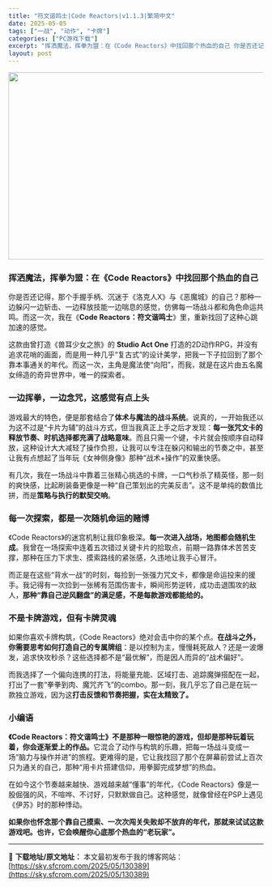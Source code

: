 ```yaml
---
title: "符文谐鸣士|Code Reactors|v1.1.3|繁简中文"
date: 2025-05-05
tags: ["一战", "动作", "卡牌"]
categories: ["PC游戏下载"]
excerpt: "挥洒魔法，挥拳为盟：在《Code Reactors》中找回那个热血的自己 你是否还记得，那个手握手柄、沉迷于《洛克人X》与《恶魔城》的自己？那种一边躲闪一边斩击、一边释放技能一边喘息的感觉，仿佛每一场战斗都和角色命运共鸣。而这一次，我在《Code Reactors：符文谐鸣士》里，重新找回了这种心跳&hellip;"
layout: post
---
```


<img class="aligncenter size-full wp-image-130390" src="https://sky.sfcrom.com/wp-content/uploads/2025/05/2025050511042945.webp" alt="" width="660" height="370" />
<h3 class="" data-start="106" data-end="150"><strong data-start="110" data-end="150">挥洒魔法，挥拳为盟：在《Code Reactors》中找回那个热血的自己</strong></h3>
<p class="" data-start="152" data-end="275">你是否还记得，那个手握手柄、沉迷于《洛克人X》与《恶魔城》的自己？那种一边躲闪一边斩击、一边释放技能一边喘息的感觉，仿佛每一场战斗都和角色命运共鸣。而这一次，我在《<strong data-start="234" data-end="257">Code Reactors：符文谐鸣士</strong>》里，重新找回了这种心跳加速的感觉。</p>
<p class="" data-start="277" data-end="417">这款由曾打造《兽耳少女之旅》的 <strong data-start="293" data-end="311">Studio Act One</strong> 打造的2D动作RPG，并没有追求花哨的画面，而是用一种几乎“复古式”的设计美学，把我一下子拉回到了那个靠本事通关的年代。而这一次，主角是魔法使“向阳”，而我，就是在这片由五名魔女缔造的奇异世界中，唯一的探索者。</p>

<h3 class="" data-start="419" data-end="444"><strong data-start="423" data-end="444">一边挥拳，一边念咒，这感觉有点上头</strong></h3>
<p class="" data-start="446" data-end="631">游戏最大的特色，便是那套结合了<strong data-start="461" data-end="475">体术与魔法的战斗系统</strong>。说真的，一开始我还以为这不过是“卡片为辅”的战斗方式，但当我真正上手之后才发现：<strong data-start="516" data-end="544">每一张咒文卡的释放节奏、时机选择都充满了战略意味</strong>。而且只需一个键，卡片就会按顺序自动释放，这种设计大大减轻了操作负担，让我可以专注在躲闪和输出的节奏之中，甚至让我有点想起了当年玩《女神侧身像》那种“战术+操作”的双重快感。</p>
<p class="" data-start="633" data-end="725">有几次，我在一场战斗中靠着三张精心挑选的卡牌，一口气秒杀了精英怪，那一刻的爽快感，比起刷装备更像是一种“自己策划出的完美反击”。这不是单纯的数值比拼，而是<strong data-start="710" data-end="724">策略与执行的默契交响</strong>。</p>

<h3 class="" data-start="727" data-end="752"><strong data-start="731" data-end="752">每一次探索，都是一次随机命运的赌博</strong></h3>
<p class="" data-start="754" data-end="865">《Code Reactors》的迷宫机制让我印象极深。<strong data-start="781" data-end="801">每一次进入战场，地图都会随机生成</strong>。我曾在一场探索中连着五次错过关键卡片的拾取点，前期一路靠体术苦苦支撑，那种在压力下求生、摸索路线的紧张感，久违地让我手心冒汗。</p>
<p class="" data-start="867" data-end="971">而正是在这些“背水一战”的时刻，每捡到一张强力咒文卡，都像是命运投来的援手。我记得有一次捡到一张稀有范围伤害卡，瞬间形势逆转，成功击退围攻的敌人，<strong data-start="940" data-end="971">那种“靠自己逆风翻盘”的满足感，不是每款游戏都能给的。</strong></p>

<h3 class="" data-start="973" data-end="994"><strong data-start="977" data-end="994">不是卡牌游戏，但有卡牌灵魂</strong></h3>
<p class="" data-start="996" data-end="1114">如果你喜欢卡牌构筑，《Code Reactors》绝对会击中你的某个点。<strong data-start="1032" data-end="1058">在战斗之外，你需要思考如何打造自己的专属牌组</strong>：是以控制为主，慢慢耗死敌人？还是一波爆发，追求快攻秒杀？这些选择都不是“最优解”，而是因人而异的“战术偏好”。</p>
<p class="" data-start="1116" data-end="1220">而我选择了一个偏向连携的打法，将能量充能、区域打击、追踪魔弹搭配在一起，打出了一套“拳拳到肉、魔咒齐飞”的combo。那一刻，我几乎忘了自己是在玩一款独立游戏，因为这<strong data-start="1199" data-end="1220">打击反馈和节奏把握，实在太精致了。</strong></p>

<h3 class="" data-start="1222" data-end="1233"><strong data-start="1226" data-end="1233">小编语</strong></h3>
<p class="" data-start="1235" data-end="1382"><strong>《Code Reactors：符文谐鸣士》不是那种一眼惊艳的游戏，但却是那种玩着玩着，你会逐渐爱上的作品。</strong>它混合了动作与构筑的乐趣，把每一场战斗变成一场“脑力与操作并进”的旅程。更难得的是，它让我找回了那个在屏幕前尝试上百次只为通关的自己，那种“用卡片搭建信仰，用拳脚完成梦想”的热血。</p>
<p class="" data-start="1384" data-end="1475">在如今这个节奏越来越快、游戏越来越“懂事”的年代，《Code Reactors》像是一股倔强的风，不喧哗、不讨好，只默默做自己。这种感觉，就像曾经在PSP上遇见《伊苏》时的那种悸动。</p>
<p class="" data-start="1477" data-end="1542"><strong data-start="1477" data-end="1542">如果你也怀念那个靠自己摸索、一次次闯关失败却不放弃的年代，那就来试试这款游戏吧。也许，它会唤醒你心底那个热血的“老玩家”。</strong></p>

---
📖 **下载地址/原文地址：** 本文最初发布于我的博客网站：[https://sky.sfcrom.com/2025/05/130389](https://sky.sfcrom.com/2025/05/130389)
